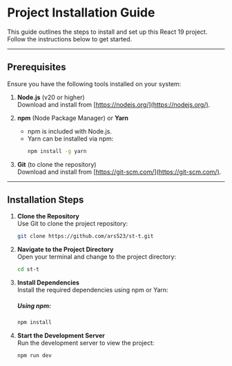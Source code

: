 # Project Installation Guide

This guide outlines the steps to install and set up this React 19 project. Follow the instructions below to get started.

---

## Prerequisites

Ensure you have the following tools installed on your system:

1. **Node.js** (v20 or higher)  
   Download and install from [https://nodejs.org/](https://nodejs.org/).

2. **npm** (Node Package Manager) or **Yarn**

   - npm is included with Node.js.
   - Yarn can be installed via npm:
     ```bash
     npm install -g yarn
     ```

3. **Git** (to clone the repository)  
   Download and install from [https://git-scm.com/](https://git-scm.com/).

---

## Installation Steps

1. **Clone the Repository**  
   Use Git to clone the project repository:

   ```bash
   git clone https://github.com/ars523/st-t.git
   ```

2. **Navigate to the Project Directory**  
   Open your terminal and change to the project directory:

   ```bash
   cd st-t

   ```

3. **Install Dependencies**  
   Install the required dependencies using npm or Yarn:

   ##### Using npm:

   ```bash
   npm install

   ```

4. **Start the Development Server**  
   Run the development server to view the project:
   ```bash
   npm run dev
   ```
